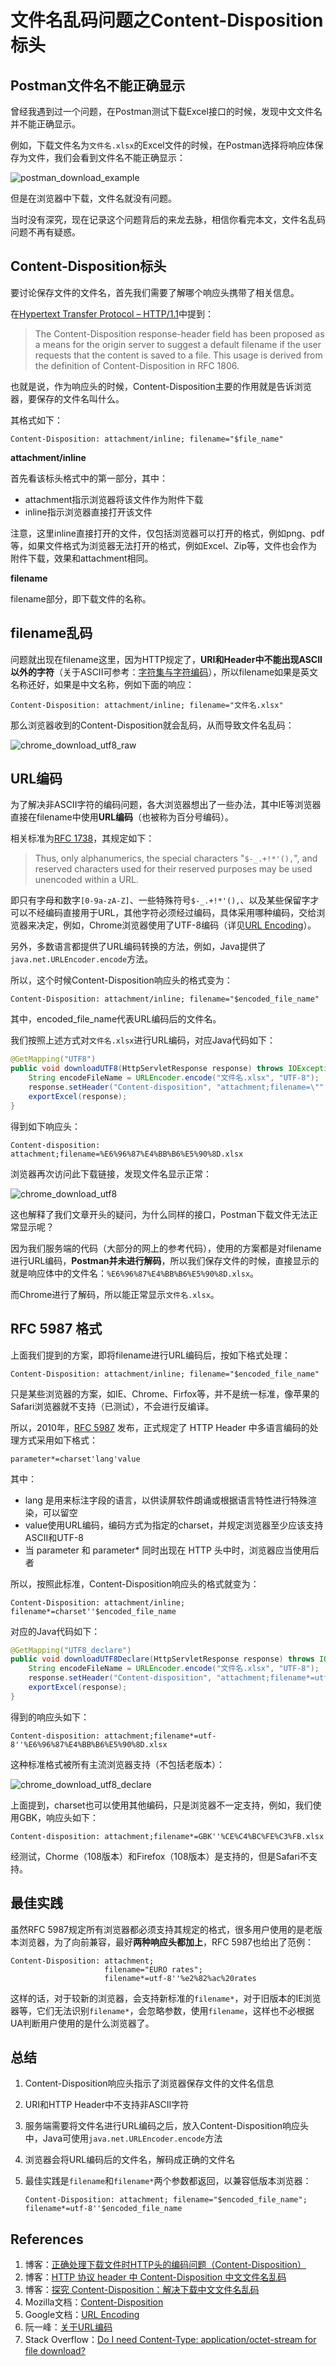 # 文件名乱码问题之Content-Disposition标头

## Postman文件名不能正确显示

曾经我遇到过一个问题，在Postman测试下载Excel接口的时候，发现中文文件名并不能正确显示。

例如，下载文件名为`文件名.xlsx`的Excel文件的时候，在Postman选择将响应体保存为文件，我们会看到文件名不能正确显示：

![postman_download_example](header_content_disposition_assets/postman_download_example.png 'Postman下载中文文件名不能正确显示')

但是在浏览器中下载，文件名就没有问题。

当时没有深究，现在记录这个问题背后的来龙去脉，相信你看完本文，文件名乱码问题不再有疑惑。

## Content-Disposition标头

要讨论保存文件的文件名，首先我们需要了解哪个响应头携带了相关信息。

在[Hypertext Transfer Protocol – HTTP/1.1](http://www.rfc-editor.org/rfc/rfc2616.pdf)中提到：

> The Content-Disposition response-header field has been proposed as a means for the origin server to suggest a default filename if the user requests that the content is saved to a file. This usage is derived from the definition of Content-Disposition in RFC 1806.

也就是说，作为响应头的时候，Content-Disposition主要的作用就是告诉浏览器，要保存的文件名叫什么。

其格式如下：

```
Content-Disposition: attachment/inline; filename="$file_name"
```

**attachment/inline**

首先看该标头格式中的第一部分，其中：

- attachment指示浏览器将该文件作为附件下载
- inline指示浏览器直接打开该文件

注意，这里inline直接打开的文件，仅包括浏览器可以打开的格式，例如png、pdf等，如果文件格式为浏览器无法打开的格式，例如Excel、Zip等，文件也会作为附件下载，效果和attachment相同。

**filename**

filename部分，即下载文件的名称。

## filename乱码

问题就出现在filename这里，因为HTTP规定了，**URI和Header中不能出现ASCII以外的字符**（关于ASCII可参考：[字符集与字符编码](ComputerBasic/character_set.md)），所以filename如果是英文名称还好，如果是中文名称，例如下面的响应：

```
Content-Disposition: attachment/inline; filename="文件名.xlsx"
```

那么浏览器收到的Content-Disposition就会乱码，从而导致文件名乱码：

![chrome_download_utf8_raw](header_content_disposition_assets/chrome_download_utf8_raw.png '文件名非ASCII字符不经过URL编码会造成乱码')

## URL编码

为了解决非ASCII字符的编码问题，各大浏览器想出了一些办法，其中IE等浏览器直接在filename中使用**URL编码**（也被称为百分号编码）。

相关标准为[RFC 1738](https://www.ietf.org/rfc/rfc1738.txt)，其规定如下：

>Thus, only alphanumerics, the special characters "`$-_.+!*'(),`", and  reserved characters used for their reserved purposes may be used unencoded within a URL.

即只有字母和数字`[0-9a-zA-Z]`、一些特殊符号`$-_.+!*'(),`、以及某些保留字才可以不经编码直接用于URL，其他字符必须经过编码，具体采用哪种编码，交给浏览器来决定，例如，Chrome浏览器使用了UTF-8编码（详见[URL Encoding](https://developers.google.com/maps/url-encoding)）。

另外，多数语言都提供了URL编码转换的方法，例如，Java提供了`java.net.URLEncoder.encode`方法。

所以，这个时候Content-Disposition响应头的格式变为：

```
Content-Disposition: attachment/inline; filename="$encoded_file_name"
```

其中，encoded_file_name代表URL编码后的文件名。

我们按照上述方式对`文件名.xlsx`进行URL编码，对应Java代码如下：

```java
@GetMapping("UTF8")
public void downloadUTF8(HttpServletResponse response) throws IOException {
    String encodeFileName = URLEncoder.encode("文件名.xlsx", "UTF-8");
    response.setHeader("Content-disposition", "attachment;filename=\"" + encodeFileName + "\"");
    exportExcel(response);
}
```

得到如下响应头：

```
Content-disposition: attachment;filename=%E6%96%87%E4%BB%B6%E5%90%8D.xlsx
```

浏览器再次访问此下载链接，发现文件名显示正常：

![chrome_download_utf8](header_content_disposition_assets/chrome_download_utf8.png '非ASCII字符URL编码后文件名正常显示')

这也解释了我们文章开头的疑问，为什么同样的接口，Postman下载文件无法正常显示呢？

因为我们服务端的代码（大部分的网上的参考代码），使用的方案都是对filename进行URL编码，**Postman并未进行解码**，所以我们保存文件的时候，直接显示的就是响应体中的文件名：`%E6%96%87%E4%BB%B6%E5%90%8D.xlsx`。

而Chrome进行了解码，所以能正常显示`文件名.xlsx`。

## RFC 5987 格式

上面我们提到的方案，即将filename进行URL编码后，按如下格式处理：

```
Content-Disposition: attachment/inline; filename="$encoded_file_name"
```

只是某些浏览器的方案，如IE、Chrome、Firfox等，并不是统一标准，像苹果的Safari浏览器就不支持（已测试），不会进行反编译。

所以，2010年，[RFC 5987](http://tools.ietf.org/html/rfc5987) 发布，正式规定了 HTTP Header 中多语言编码的处理方式采用如下格式：

```
parameter*=charset'lang'value
```

其中：

- lang 是用来标注字段的语言，以供读屏软件朗诵或根据语言特性进行特殊渲染，可以留空
- value使用URL编码，编码方式为指定的charset，并规定浏览器至少应该支持ASCII和UTF-8
- 当 parameter 和 parameter* 同时出现在 HTTP 头中时，浏览器应当使用后者

所以，按照此标准，Content-Disposition响应头的格式就变为：

```
Content-Disposition: attachment/inline; filename*=charset''$encoded_file_name
```

对应的Java代码如下：

```java
@GetMapping("UTF8_declare")
public void downloadUTF8Declare(HttpServletResponse response) throws IOException {
    String encodeFileName = URLEncoder.encode("文件名.xlsx", "UTF-8");
    response.setHeader("Content-disposition", "attachment;filename*=utf-8''" + encodeFileName);
    exportExcel(response);
}
```

得到的响应头如下：

```
Content-disposition: attachment;filename*=utf-8''%E6%96%87%E4%BB%B6%E5%90%8D.xlsx
```

这种标准格式被所有主流浏览器支持（不包括老版本）：

![chrome_download_utf8_declare](header_content_disposition_assets/chrome_download_utf8_declare.png '使用统一格式，文件名正常显示')

上面提到，charset也可以使用其他编码，只是浏览器不一定支持，例如，我们使用GBK，响应头如下：

```
Content-disposition: attachment;filename*=GBK''%CE%C4%BC%FE%C3%FB.xlsx
```

经测试，Chorme（108版本）和Firefox（108版本）是支持的，但是Safari不支持。

## 最佳实践

虽然RFC 5987规定所有浏览器都必须支持其规定的格式，很多用户使用的是老版本浏览器，为了向前兼容，最好**两种响应头都加上**，RFC 5987也给出了范例：

```
Content-Disposition: attachment;
                     filename="EURO rates";
                     filename*=utf-8''%e2%82%ac%20rates
```

这样的话，对于较新的浏览器，会支持新标准的`filename*`，对于旧版本的IE浏览器等，它们无法识别`filename*`，会忽略参数，使用`filename`，这样也不必根据UA判断用户使用的是什么浏览器了。

## 总结

1. Content-Disposition响应头指示了浏览器保存文件的文件名信息

2. URI和HTTP Header中不支持非ASCII字符

3. 服务端需要将文件名进行URL编码之后，放入Content-Disposition响应头中，Java可使用`java.net.URLEncoder.encode`方法

4. 浏览器会将URL编码后的文件名，解码成正确的文件名

5. 最佳实践是`filename`和`filename*`两个参数都返回，以兼容低版本浏览器：

   ```
   Content-Disposition: attachment; filename="$encoded_file_name"; filename*=utf-8''$encoded_file_name
   ```

## References

1. 博客：[正确处理下载文件时HTTP头的编码问题（Content-Disposition）](https://blog.robotshell.org/2012/deal-with-http-header-encoding-for-file-download/)
2. 博客：[HTTP 协议 header 中 Content-Disposition 中文文件名乱码](https://my.oschina.net/pingpangkuangmo/blog/376332)
3. 博客：[探究 Content-Disposition：解决下载中文文件名乱码](https://blog.csdn.net/liuyaqi1993/article/details/78275396)
4. Mozilla文档：[Content-Disposition](https://developer.mozilla.org/docs/Web/HTTP/Headers/Content-Disposition)
5. Google文档：[URL Encoding](https://developers.google.com/maps/url-encoding)
6. 阮一峰：[关于URL编码](https://www.ruanyifeng.com/blog/2010/02/url_encoding.html)
7. Stack Overflow：[Do I need Content-Type: application/octet-stream for file download?](https://stackoverflow.com/questions/20508788/do-i-need-content-type-application-octet-stream-for-file-download)